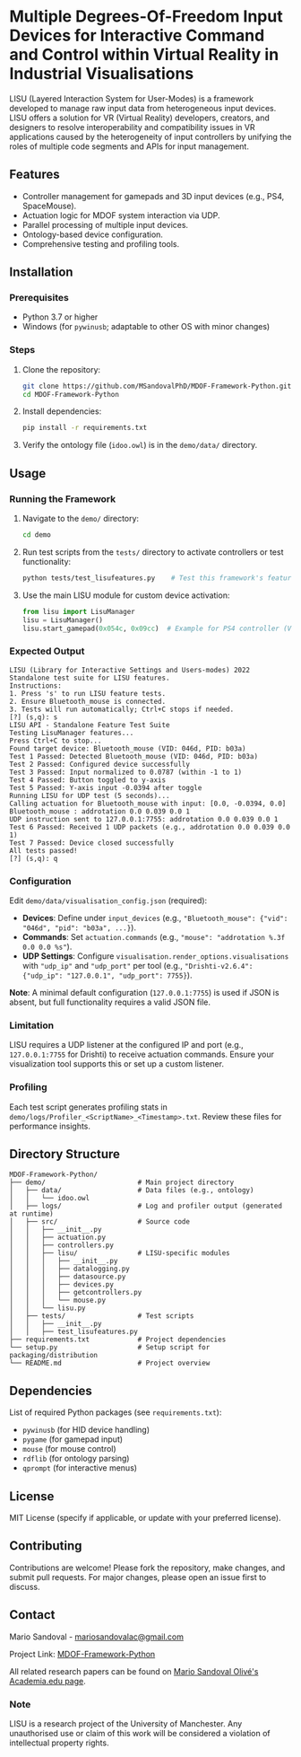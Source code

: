 # Multiple Degrees-Of-Freedom Input Devices for Interactive Command and Control within Virtual Reality in Industrial Visualisations

LISU (Layered Interaction System for User-Modes) is a framework developed to manage raw input data from heterogeneous input devices. LISU offers a solution for VR (Virtual Reality) developers, creators, and designers to resolve interoperability and compatibility issues in VR applications caused by the heterogeneity of input controllers by unifying the roles of multiple code segments and APIs for input management.

## Features

- Controller management for gamepads and 3D input devices (e.g., PS4, SpaceMouse).
- Actuation logic for MDOF system interaction via UDP.
- Parallel processing of multiple input devices.
- Ontology-based device configuration.
- Comprehensive testing and profiling tools.

## Installation

### Prerequisites

- Python 3.7 or higher
- Windows (for `pywinusb`; adaptable to other OS with minor changes)

### Steps

1. Clone the repository:
   ```bash
   git clone https://github.com/MSandovalPhD/MDOF-Framework-Python.git
   cd MDOF-Framework-Python
   ```

2. Install dependencies:
   ```bash
   pip install -r requirements.txt
   ```

3. Verify the ontology file (`idoo.owl`) is in the `demo/data/` directory.

## Usage

### Running the Framework

1. Navigate to the `demo/` directory:
   ```bash
   cd demo
   ```

2. Run test scripts from the `tests/` directory to activate controllers or test functionality:
   ```bash
   python tests/test_lisufeatures.py    # Test this framework's features
   ```

3. Use the main LISU module for custom device activation:
   ```python
   from lisu import LisuManager
   lisu = LisuManager()
   lisu.start_gamepad(0x054c, 0x09cc)  # Example for PS4 controller (VID/PID)
   ```

### Expected Output

```plaintext
LISU (Library for Interactive Settings and Users-modes) 2022
Standalone test suite for LISU features.
Instructions:
1. Press 's' to run LISU feature tests.
2. Ensure Bluetooth_mouse is connected.
3. Tests will run automatically; Ctrl+C stops if needed.
[?] (s,q): s
LISU API - Standalone Feature Test Suite
Testing LisuManager features...
Press Ctrl+C to stop...
Found target device: Bluetooth_mouse (VID: 046d, PID: b03a)
Test 1 Passed: Detected Bluetooth_mouse (VID: 046d, PID: b03a)
Test 2 Passed: Configured device successfully
Test 3 Passed: Input normalized to 0.0787 (within -1 to 1)
Test 4 Passed: Button toggled to y-axis
Test 5 Passed: Y-axis input -0.0394 after toggle
Running LISU for UDP test (5 seconds)...
Calling actuation for Bluetooth_mouse with input: [0.0, -0.0394, 0.0]
Bluetooth_mouse : addrotation 0.0 0.039 0.0 1
UDP instruction sent to 127.0.0.1:7755: addrotation 0.0 0.039 0.0 1
Test 6 Passed: Received 1 UDP packets (e.g., addrotation 0.0 0.039 0.0 1)
Test 7 Passed: Device closed successfully
All tests passed!
[?] (s,q): q
```

### Configuration

Edit `demo/data/visualisation_config.json` (required):

- **Devices**: Define under `input_devices` (e.g., `"Bluetooth_mouse": {"vid": "046d", "pid": "b03a", ...}`).
- **Commands**: Set `actuation.commands` (e.g., `"mouse": "addrotation %.3f 0.0 0.0 %s"`).
- **UDP Settings**: Configure `visualisation.render_options.visualisations` with `"udp_ip"` and `"udp_port"` per tool (e.g., `"Drishti-v2.6.4": {"udp_ip": "127.0.0.1", "udp_port": 7755}`).

**Note**: A minimal default configuration (`127.0.0.1:7755`) is used if JSON is absent, but full functionality requires a valid JSON file.

### Limitation

LISU requires a UDP listener at the configured IP and port (e.g., `127.0.0.1:7755` for Drishti) to receive actuation commands. Ensure your visualization tool supports this or set up a custom listener.

### Profiling

Each test script generates profiling stats in `demo/logs/Profiler_<ScriptName>_<Timestamp>.txt`. Review these files for performance insights.

## Directory Structure

```
MDOF-Framework-Python/
├── demo/                       # Main project directory
│   ├── data/                   # Data files (e.g., ontology)
│   │   └── idoo.owl
│   ├── logs/                   # Log and profiler output (generated at runtime)
│   ├── src/                    # Source code
│   │   ├── __init__.py
│   │   ├── actuation.py
│   │   ├── controllers.py
│   │   ├── lisu/               # LISU-specific modules
│   │   │   ├── __init__.py
│   │   │   ├── datalogging.py
│   │   │   ├── datasource.py
│   │   │   ├── devices.py
│   │   │   ├── getcontrollers.py
│   │   │   └── mouse.py
│   │   └── lisu.py
│   ├── tests/                  # Test scripts
│   │   ├── __init__.py
│   │   ├── test_lisufeatures.py
├── requirements.txt            # Project dependencies
└── setup.py                    # Setup script for packaging/distribution
└── README.md                   # Project overview
```

## Dependencies

List of required Python packages (see `requirements.txt`):
- `pywinusb` (for HID device handling)
- `pygame` (for gamepad input)
- `mouse` (for mouse control)
- `rdflib` (for ontology parsing)
- `qprompt` (for interactive menus)

## License

MIT License (specify if applicable, or update with your preferred license).

## Contributing

Contributions are welcome! Please fork the repository, make changes, and submit pull requests. For major changes, please open an issue first to discuss.

## Contact

Mario Sandoval - mariosandovalac@gmail.com

Project Link: [MDOF-Framework-Python](https://github.com/MSandovalPhD/MDOF-Framework-Python)

All related research papers can be found on [Mario Sandoval Olivé's Academia.edu page](https://manchester.academia.edu/MarioSandovalOliv%C3%A9).

### Note

LISU is a research project of the University of Manchester. Any unauthorised use or claim of this work will be considered a violation of intellectual property rights.